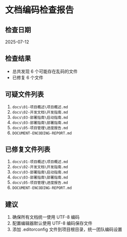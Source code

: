 # 文档编码检查报告

## 检查日期

2025-07-12

## 检查结果

- 总共发现 6 个可能存在乱码的文件
- 已修复 6 个文件

## 可疑文件列表

1. `docs\01-项目概述\项目概述.md`
2. `docs\02-开发文档\开发指南.md`
3. `docs\03-部署指南\启动指南.md`
4. `docs\03-部署指南\部署指南.md`
5. `docs\05-项目管理\进度报告.md`
6. `DOCUMENT-ENCODING-REPORT.md`

## 已修复文件列表

1. `docs\01-项目概述\项目概述.md`
2. `docs\02-开发文档\开发指南.md`
3. `docs\03-部署指南\启动指南.md`
4. `docs\03-部署指南\部署指南.md`
5. `docs\05-项目管理\进度报告.md`
6. `DOCUMENT-ENCODING-REPORT.md`

## 建议

1. 确保所有文档统一使用 UTF-8 编码
2. 配置编辑器默认使用 UTF-8 编码保存文件
3. 添加 .editorconfig 文件到项目根目录，统一团队编码设置
